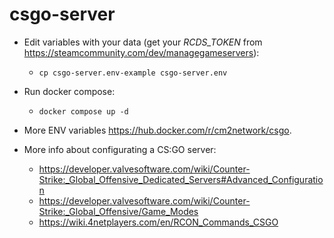 # csgo-server

* Edit variables with your data (get your *RCDS_TOKEN* from https://steamcommunity.com/dev/managegameservers):
  * `cp csgo-server.env-example csgo-server.env`
  
* Run docker compose:
  * `docker compose up -d`
  
* More ENV variables https://hub.docker.com/r/cm2network/csgo.

* More info about configurating a CS:GO server:
  * https://developer.valvesoftware.com/wiki/Counter-Strike:_Global_Offensive_Dedicated_Servers#Advanced_Configuration
  * https://developer.valvesoftware.com/wiki/Counter-Strike:_Global_Offensive/Game_Modes
  * https://wiki.4netplayers.com/en/RCON_Commands_CSGO
